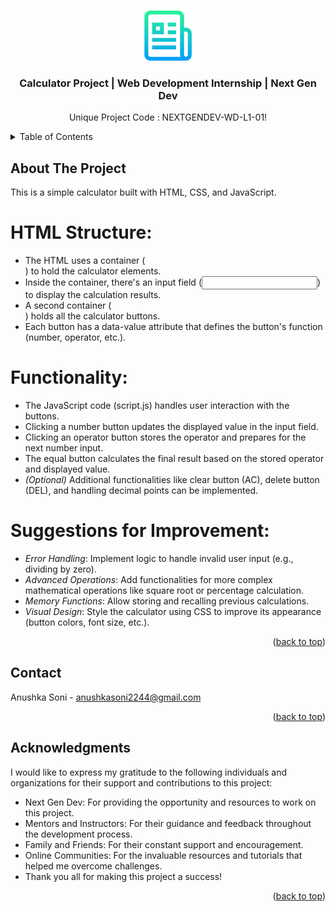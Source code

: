 <a name="readme-top"></a>

<!-- PROJECT LOGO -->
<br />
<div align="center">
  <a href="#">
    <img src="images/logo.png" alt="Logo" width="80" height="80">
  </a>

  <h3 align="center">Calculator Project | Web Development Internship | Next Gen Dev</h3>

  <p align="center">
    Unique Project Code : NEXTGENDEV-WD-L1-01!
    <br />
  </p>
</div>



<!-- TABLE OF CONTENTS -->
<details>
  <summary>Table of Contents</summary>
  <ol>
    <li>
      <a href="#about-the-project">About The Project</a>
    </li>
    <li><a href="#contact">Contact</a></li>
    <li><a href="#acknowledgments">Acknowledgments</a></li>
  </ol>
</details>



<!-- ABOUT THE PROJECT -->
## About The Project

This is a simple calculator built with HTML, CSS, and JavaScript.

# HTML Structure:

* The HTML uses a container (<div class="container">) to hold the calculator elements.
* Inside the container, there's an input field (<input type="text" class="display">) to display the calculation results.
* A second container (<div class="buttons">) holds all the calculator buttons.
* Each button has a data-value attribute that defines the button's function (number, operator, etc.).

# Functionality:

* The JavaScript code (script.js) handles user interaction with the buttons.
* Clicking a number button updates the displayed value in the input field.
* Clicking an operator button stores the operator and prepares for the next number input.
* The equal button calculates the final result based on the stored operator and displayed value.
* *(Optional)* Additional functionalities like clear button (AC), delete button (DEL), and handling decimal points can be implemented.

# Suggestions for Improvement:

* *Error Handling*: Implement logic to handle invalid user input (e.g., dividing by zero).
* *Advanced Operations*: Add functionalities for more complex mathematical operations like square root or percentage calculation.
* *Memory Functions*: Allow storing and recalling previous calculations.
* *Visual Design*: Style the calculator using CSS to improve its appearance (button colors, font size, etc.).

<p align="right">(<a href="#readme-top">back to top</a>)</p>

<!-- CONTACT -->
## Contact

Anushka Soni - anushkasoni2244@gmail.com

<p align="right">(<a href="#readme-top">back to top</a>)</p>



<!-- ACKNOWLEDGMENTS -->
## Acknowledgments

I would like to express my gratitude to the following individuals and organizations for their support and contributions to this project:

* Next Gen Dev: For providing the opportunity and resources to work on this project.
* Mentors and Instructors: For their guidance and feedback throughout the development process.
* Family and Friends: For their constant support and encouragement.
* Online Communities: For the invaluable resources and tutorials that helped me overcome challenges.
* Thank you all for making this project a success!

<p align="right">(<a href="#readme-top">back to top</a>)</p>
